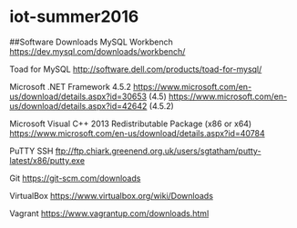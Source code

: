 # iot-summer2016

##Software Downloads
MySQL Workbench
  https://dev.mysql.com/downloads/workbench/

Toad for MySQL
  http://software.dell.com/products/toad-for-mysql/
  
Microsoft .NET Framework 4.5.2
  https://www.microsoft.com/en-us/download/details.aspx?id=30653 (4.5)
  https://www.microsoft.com/en-us/download/details.aspx?id=42642 (4.5.2)

Microsoft Visual C++ 2013 Redistributable Package (x86 or x64)
  https://www.microsoft.com/en-us/download/details.aspx?id=40784
  
PuTTY SSH
  ftp://ftp.chiark.greenend.org.uk/users/sgtatham/putty-latest/x86/putty.exe
  
Git
  https://git-scm.com/downloads
  
VirtualBox
  https://www.virtualbox.org/wiki/Downloads
  
Vagrant
  https://www.vagrantup.com/downloads.html
  
  
